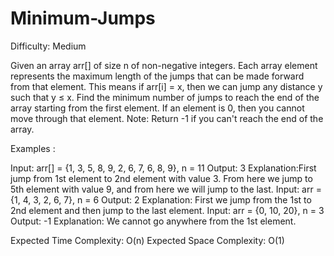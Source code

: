 # Minimum-Jumps

Difficulty: Medium

Given an array arr[] of size n of non-negative integers. Each array element represents the maximum length of the jumps that can be made forward from that element. This means if arr[i] = x, then we can jump any distance y such that y ≤ x.
Find the minimum number of jumps to reach the end of the array starting from the first element. If an element is 0, then you cannot move through that element.
Note:  Return -1 if you can't reach the end of the array.

Examples : 

Input: arr[] = {1, 3, 5, 8, 9, 2, 6, 7, 6, 8, 9}, n = 11
Output: 3 
Explanation:First jump from 1st element to 2nd element with value 3. From here we jump to 5th element with value 9, and from here we will jump to the last. 
Input: arr = {1, 4, 3, 2, 6, 7}, n = 6
Output: 2 
Explanation: First we jump from the 1st to 2nd element and then jump to the last element.
Input: arr = {0, 10, 20}, n = 3
Output: -1
Explanation: We cannot go anywhere from the 1st element.

Expected Time Complexity: O(n)
Expected Space Complexity: O(1)
